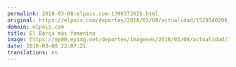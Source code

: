 ```yaml
---
permalink: 2018-03-08-elpais.com-1396372026.html
original: https://elpais.com/deportes/2018/03/08/actualidad/1520540208_718879.html#?ref=rss&format=simple&link=link
domain: elpais.com
title: El Barça más femenino
image: https://ep00.epimg.net/deportes/imagenes/2018/03/08/actualidad/1520540208_718879_1520540970_rrss_normal.jpg
date: 2018-03-08 22:07:21
translations: en
---
```


